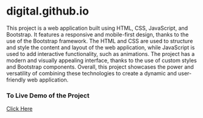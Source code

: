 # digital.github.io
This project is a web application built using HTML, CSS, JavaScript, and Bootstrap. It features a responsive and mobile-first design, thanks to the use of the Bootstrap framework. The HTML and CSS are used to structure and style the content and layout of the web application, while JavaScript is used to add interactive functionality, such as animations. The project has a modern and visually appealing interface, thanks to the use of custom styles and Bootstrap components. Overall, this project showcases the power and versatility of combining these technologies to create a dynamic and user-friendly web application.
### To Live Demo of the Project 
[Click Here](https://ahsanwebengr.github.io/digital.github.io/)

